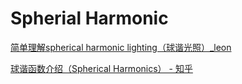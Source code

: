 # Spherial Harmonic

[简单理解spherical harmonic lighting（球谐光照）_leon](https://blog.csdn.net/leonwei/article/details/78269765)


[球谐函数介绍（Spherical Harmonics） - 知乎](https://zhuanlan.zhihu.com/p/351289217)
